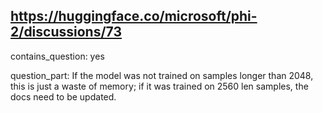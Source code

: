 ## https://huggingface.co/microsoft/phi-2/discussions/73

contains_question: yes

question_part: If the model was not trained on samples longer than 2048, this is just a waste of memory; if it was trained on 2560 len samples, the docs need to be updated.